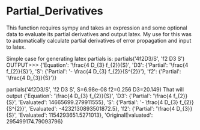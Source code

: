 # Partial_Derivatives

This function requires sympy and takes an expression and some optional data to evaluate its partial derivatives and output latex. My use for this was to automatically calculate partial derivatives of error propagation and input to latex.

Simple case for generating latex partials is: partials('4f2D3/S', 'f2 D3 S') OUTPUT>>> {'Equation': '\frac{4 D_{3} f_{2}}{S}', 'D3': {'Partial': '\frac{4 f_{2}}{S}'}, 'S': {'Partial': '- \frac{4 D_{3} f_{2}}{S^{2}}'}, 'f2': {'Partial': '\frac{4 D_{3}}{S}'}}

partials('4f2D3/S', 'f2 D3 S', S=6.98e-08 f2=0.256 D3=20.149) That will output {'Equation': '\frac{4 D_{3} f_{2}}{S}', 'D3': {'Partial': '\frac{4 f_{2}}{S}', 'Evaluated': 14665699.279911555}, 'S': {'Partial': '- \frac{4 D_{3} f_{2}}{S^{2}}', 'Evaluated': -4232130893501872.5}, 'f2': {'Partial': '\frac{4 D_{3}}{S}', 'Evaluated': 1154293651.5271013}, 'OriginalEvaluated': 295499174.79093796}

